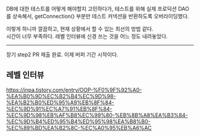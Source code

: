 DB에 대한 테스트를 어떻게 해야할지 고민하다가,
테스트를 위해 실제 프로덕션 DAO를 상속해서, getConnection() 부분만 테스트 커넥션을 반환하도록 오버라이딩했다.

이렇게 하니까 깔끔하고, 현재 상황에서 할 수 있는 최선의 방법 같다.  
시간이 너무 부족하다. 레벨 인터뷰에 신경 쓰는 것을 어느 정도 내려놓았다.


---

 장기 step2 PR 제출 완료.
 이제 버퍼 기간 시작이다.



## 레벨 인터뷰
https://inpa.tistory.com/entry/OOP-%F0%9F%92%A0-%EA%B0%9D%EC%B2%B4%EC%9D%98-%EA%B2%B0%ED%95%A9%EB%8F%84-%EC%9D%91%EC%A7%91%EB%8F%84-%EC%9D%98%EB%AF%B8%EC%99%80-%EB%8B%A8%EA%B3%84-%EC%9D%B4%ED%95%B4%ED%95%98%EA%B8%B0-%EC%89%BD%EA%B2%8C-%EC%A0%95%EB%A6%AC